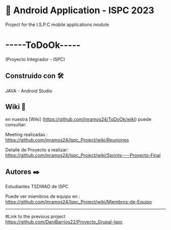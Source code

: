 # 📱 Android Application - ISPC 2023 

Project for the I.S.P.C mobile applications module


# -----ToDoOk-----
(Proyecto Integrador - ISPC)


## Construido con 🛠️
JAVA  -  Android Studio

## Wiki 📖
en nuestra [Wiki] (https://github.com/jnramos24/ToDoOk/wiki) puede consultar:

Meeting realizadas : https://github.com/jnramos24/Ispc_Project/wiki/Reuniones

Detalle de Proyecto a realizar: https://github.com/jnramos24/Ispc_Project/wiki/Sprints----Proyecto-Final

## Autores ✒️
Estudiantes TSDWAD de ISPC

Puede ver miembros de equipo en : https://github.com/jnramos24/Ispc_Project/wiki/Miembros-de-Equipo

-----------------------------------------------------------------------------------


#Link to the previous project
https://github.com/DaniBarrios22/Proyecto_Grupal-Ispc

